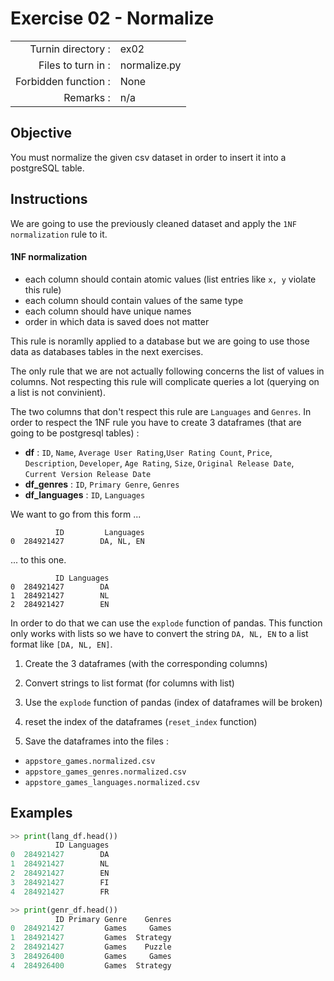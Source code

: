 # Exercise 02 - Normalize

|                         |                    |
| -----------------------:| ------------------ |
|   Turnin directory :    |  ex02              |
|   Files to turn in :    |  normalize.py      |
|   Forbidden function :  |  None              |
|   Remarks :             |  n/a               |


## Objective

You must normalize the given csv dataset in order to insert it into a postgreSQL table.

## Instructions

We are going to use the previously cleaned dataset and apply the `1NF normalization` rule to it.

#### 1NF normalization
* each column should contain atomic values (list entries like `x, y` violate this rule)
* each column should contain values of the same type
* each column should have unique names
* order in which data is saved does not matter

This rule is noramlly applied to a database but we are going to use those data as databases tables in the next exercises.

The only rule that we are not actually following concerns the list of values in columns. Not respecting this rule will complicate queries a lot (querying on a list is not convinient).


The two columns that don't respect this rule are `Languages` and `Genres`. In order to respect the 1NF rule you have to create 3 dataframes (that are going to be postgresql tables) :

* **df** : `ID`, `Name`, `Average User Rating`,`User Rating Count`, `Price`, `Description`, `Developer`, `Age Rating`, `Size`, `Original Release Date`, `Current Version Release Date`
* **df_genres** : `ID`, `Primary Genre`, `Genres`
* **df_languages** : `ID`, `Languages`

We want to go from this form ...

```
          ID         Languages
0  284921427        DA, NL, EN
```

... to this one.

```
          ID Languages
0  284921427        DA
1  284921427        NL
2  284921427        EN
```

In order to do that we can use the `explode` function of pandas. This function only works with lists so we have to convert the string `DA, NL, EN` to a list format like `[DA, NL, EN]`.

1) Create the 3 dataframes (with the corresponding columns)

2) Convert strings to list format (for columns with list)

3) Use the `explode` function of pandas (index of dataframes will be broken)

4) reset the index of the dataframes (`reset_index` function)

5) Save the dataframes into the files :
* `appstore_games.normalized.csv`
* `appstore_games_genres.normalized.csv`
* `appstore_games_languages.normalized.csv`

## Examples

```python
>> print(lang_df.head())
          ID Languages
0  284921427        DA
1  284921427        NL
2  284921427        EN
3  284921427        FI
4  284921427        FR
```

```python
>> print(genr_df.head())
          ID Primary Genre    Genres
0  284921427         Games     Games
1  284921427         Games  Strategy
2  284921427         Games    Puzzle
3  284926400         Games     Games
4  284926400         Games  Strategy
```

